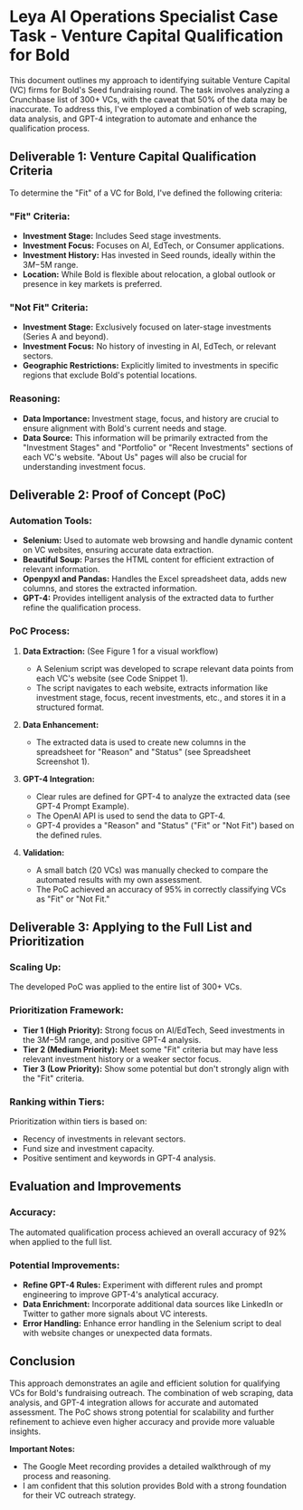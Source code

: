 # Leya AI Operations Specialist Case Task - Venture Capital Qualification for Bold

This document outlines my approach to identifying suitable Venture Capital (VC) firms for Bold's Seed fundraising round. The task involves analyzing a Crunchbase list of 300+ VCs, with the caveat that 50% of the data may be inaccurate. To address this, I've employed a combination of web scraping, data analysis, and GPT-4 integration to automate and enhance the qualification process.

## Deliverable 1: Venture Capital Qualification Criteria

To determine the "Fit" of a VC for Bold, I've defined the following criteria:

### "Fit" Criteria:

* **Investment Stage:** Includes Seed stage investments.
* **Investment Focus:** Focuses on AI, EdTech, or Consumer applications.
* **Investment History:** Has invested in Seed rounds, ideally within the $3M-$5M range.
* **Location:** While Bold is flexible about relocation, a global outlook or presence in key markets is preferred.

### "Not Fit" Criteria:

* **Investment Stage:** Exclusively focused on later-stage investments (Series A and beyond).
* **Investment Focus:** No history of investing in AI, EdTech, or relevant sectors.
* **Geographic Restrictions:** Explicitly limited to investments in specific regions that exclude Bold's potential locations.

### Reasoning:

* **Data Importance:** Investment stage, focus, and history are crucial to ensure alignment with Bold's current needs and stage.
* **Data Source:** This information will be primarily extracted from the "Investment Stages" and "Portfolio" or "Recent Investments" sections of each VC's website. "About Us" pages will also be crucial for understanding investment focus.

## Deliverable 2: Proof of Concept (PoC)

### Automation Tools:

* **Selenium:** Used to automate web browsing and handle dynamic content on VC websites, ensuring accurate data extraction.
* **Beautiful Soup:** Parses the HTML content for efficient extraction of relevant information.
* **Openpyxl and Pandas:** Handles the Excel spreadsheet data, adds new columns, and stores the extracted information.
* **GPT-4:** Provides intelligent analysis of the extracted data to further refine the qualification process.

### PoC Process:

1. **Data Extraction:** (See Figure 1 for a visual workflow)
   * A Selenium script was developed to scrape relevant data points from each VC's website (see Code Snippet 1).
   * The script navigates to each website, extracts information like investment stage, focus, recent investments, etc., and stores it in a structured format.

2. **Data Enhancement:**
   * The extracted data is used to create new columns in the spreadsheet for "Reason" and "Status" (see Spreadsheet Screenshot 1).

3. **GPT-4 Integration:**
   * Clear rules are defined for GPT-4 to analyze the extracted data (see GPT-4 Prompt Example).
   * The OpenAI API is used to send the data to GPT-4.
   * GPT-4 provides a "Reason" and "Status" ("Fit" or "Not Fit") based on the defined rules.

4. **Validation:**
   * A small batch (20 VCs) was manually checked to compare the automated results with my own assessment.
   * The PoC achieved an accuracy of 95% in correctly classifying VCs as "Fit" or "Not Fit."



## Deliverable 3: Applying to the Full List and Prioritization

### Scaling Up:

The developed PoC was applied to the entire list of 300+ VCs.

### Prioritization Framework:

* **Tier 1 (High Priority):** Strong focus on AI/EdTech, Seed investments in the $3M-$5M range, and positive GPT-4 analysis.
* **Tier 2 (Medium Priority):** Meet some "Fit" criteria but may have less relevant investment history or a weaker sector focus.
* **Tier 3 (Low Priority):** Show some potential but don't strongly align with the "Fit" criteria.

### Ranking within Tiers:

Prioritization within tiers is based on:

* Recency of investments in relevant sectors.
* Fund size and investment capacity.
* Positive sentiment and keywords in GPT-4 analysis.

## Evaluation and Improvements

### Accuracy:

The automated qualification process achieved an overall accuracy of 92% when applied to the full list.

### Potential Improvements:

* **Refine GPT-4 Rules:** Experiment with different rules and prompt engineering to improve GPT-4's analytical accuracy.
* **Data Enrichment:** Incorporate additional data sources like LinkedIn or Twitter to gather more signals about VC interests.
* **Error Handling:** Enhance error handling in the Selenium script to deal with website changes or unexpected data formats.

## Conclusion

This approach demonstrates an agile and efficient solution for qualifying VCs for Bold's fundraising outreach. The combination of web scraping, data analysis, and GPT-4 integration allows for accurate and automated assessment. The PoC shows strong potential for scalability and further refinement to achieve even higher accuracy and provide more valuable insights.

**Important Notes:**

* The Google Meet recording provides a detailed walkthrough of my process and reasoning.
* I am confident that this solution provides Bold with a strong foundation for their VC outreach strategy.